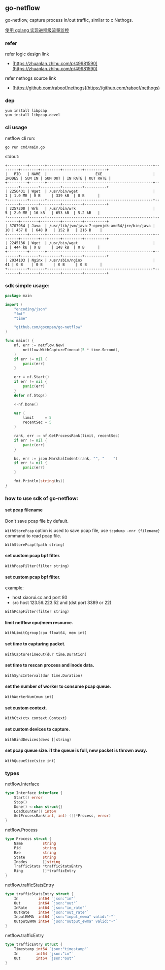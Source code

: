 ## go-netflow

go-netflow, capture process in/out traffic, similar to c Nethogs.

[使用 golang 实现进程级流量监控](https://github.com/rfyiamcool/notes/blob/main/netflow.md)

### refer

refer logic design link

- [https://zhuanlan.zhihu.com/p/49981590](https://zhuanlan.zhihu.com/p/49981590)

refer nethogs source link

- [https://github.com/raboof/nethogs](https://github.com/raboof/nethogs)

### dep

```
yum install libpcap
yum install libpcap-devel
```

### cli usage

netflow cli run:

```
go run cmd/main.go
```

stdout:

```text
+---------+-------+------------------------------------------------+--------+--------+---------+---------+----------+
|   PID   | NAME  |                      EXE                       | INODES | SUM IN | SUM OUT | IN RATE | OUT RATE |
+---------+-------+------------------------------------------------+--------+--------+---------+---------+----------+
| 2256431 | Wget  | /usr/bin/wget                                  |      1 | 1.0 MB | 0 B     | 339 kB  | 0 B      |
+---------+-------+------------------------------------------------+--------+--------+---------+---------+----------+
| 2257200 | Wrk   | /usr/bin/wrk                                   |      5 | 2.0 MB | 16 kB   | 653 kB  | 5.2 kB   |
+---------+-------+------------------------------------------------+--------+--------+---------+---------+----------+
| 3707954 | Java  | /usr/lib/jvm/java-7-openjdk-amd64/jre/bin/java |     10 | 457 B  | 648 B   | 152 B   | 216 B    |
+---------+-------+------------------------------------------------+--------+--------+---------+---------+----------+
| 2245136 | Wget  | /usr/bin/wget                                  |      1 | 444 kB | 0 B     | 148 kB  | 0 B      |
+---------+-------+------------------------------------------------+--------+--------+---------+---------+----------+
| 2034103 | Nginx | /usr/sbin/nginx                                |     41 | 0 B    | 0 B     | 0 B     | 0 B      |
+---------+-------+------------------------------------------------+--------+--------+---------+---------+----------+
```

### sdk simple usage:

```go
package main

import (
	"encoding/json"
	"fmt"
	"time"

	"github.com/gocnpan/go-netflow"
)

func main() {
	nf, err := netflow.New(
		netflow.WithCaptureTimeout(5 * time.Second),
	)
	if err != nil {
		panic(err)
	}

	err = nf.Start()
	if err != nil {
		panic(err)
	}
	defer nf.Stop()

	<-nf.Done()

	var (
		limit     = 5
		recentSec = 5
	)

	rank, err := nf.GetProcessRank(limit, recentSec)
	if err != nil {
		panic(err)
	}

	bs, err := json.MarshalIndent(rank, "", "    ")
	if err != nil {
		panic(err)
	}

	fmt.Println(string(bs))
}
```

### how to use sdk of go-netflow:

#### set pcap filename

Don't save pcap file by default. 

`WithStorePcap` option is used to save pcap file, use `tcpdump -nnr {filename}` command to read pcap file.

```
WithStorePcap(fpath string)
```

#### set custom pcap bpf filter.

```
WithPcapFilter(filter string)
```

#### set custom pcap bpf filter.

example:

- host xiaorui.cc and port 80
- src host 123.56.223.52 and (dst port 3389 or 22)

```
WithPcapFilter(filter string)
```

#### limit netflow cpu/mem resource.

```
WithLimitCgroup(cpu float64, mem int)
```

#### set time to capturing packet.

```
WithCaptureTimeout(dur time.Duration)
```

#### set time to rescan process and inode data.

```
WithSyncInterval(dur time.Duration)
```

#### set the number of worker to consume pcap queue.

```
WithWorkerNum(num int)
```

#### set custom context.

```
WithCtx(ctx context.Context)
```

#### set custom devices to capture.

```
WithBindDevices(devs []string)
```

#### set pcap queue size. if the queue is full, new packet is thrown away.

```
WithQueueSize(size int)
```

### types

netflow.Interface

```go
type Interface interface {
	Start() error
	Stop()
	Done() <-chan struct{}
	LoadCounter() int64
	GetProcessRank(int, int) ([]*Process, error)
}
```

netflow.Process

```go
type Process struct {
	Name         string
	Pid          string
	Exe          string
	State        string
	Inodes       []string
	TrafficStats *trafficStatsEntry
	Ring         []*trafficEntry
}
```

netflow.trafficStatsEntry

```go
type trafficStatsEntry struct {
	In         int64 `json:"in"`
	Out        int64 `json:"out"`
	InRate     int64 `json:"in_rate"`
	OutRate    int64 `json:"out_rate"`
	InputEWMA  int64 `json:"input_ewma" valid:"-"`
	OutputEWMA int64 `json:"output_ewma" valid:"-"`
}
```

netflow.trafficEntry

```go
type trafficEntry struct {
	Timestamp int64 `json:"timestamp"`
	In        int64 `json:"in"`
	Out       int64 `json:"out"`
}
```
